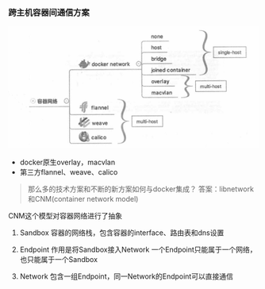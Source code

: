 
### 跨主机容器间通信方案

![](picture/demo.jpg)

* docker原生overlay，macvlan
* 第三方flannel、weave、calico

> 那么多的技术方案和不断的新方案如何与docker集成？
答案：libnetwork和CNM(container network model)

CNM这个模型对容器网络进行了抽象

1. Sandbox
容器的网络栈，包含容器的interface、路由表和dns设置

2. Endpoint
作用是将Sandbox接入Network
一个Endpoint只能属于一个网络，也只能属于一个Sandbox

3. Network
包含一组Endpoint，同一Network的Endpoint可以直接通信


